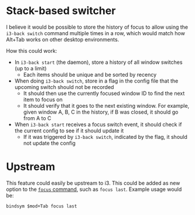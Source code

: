 # Stack-based switcher

I believe it would be possible to store the history of focus to allow using the `i3-back switch` command multiple times in a row,
which would match how Alt+Tab works on other desktop environments.

How this could work:

- In `i3-back start` (the daemon), store a history of all window switches (up to a limit)
  - Each items should be unique and be sorted by recency
- When doing `i3-back switch`, store in a flag in the config file that the upcoming switch should not be recorded
  - It should then use the currently focused window ID to find the next item to focus on
  - It should verify that it goes to the next existing window. For example, given window A, B, C in the history, if B was closed, it should go from A to C
- When `i3-back start` receives a focus switch event, it should check if the current config to see if it should update it
  - If it was triggered by `i3-back switch`, indicated by the flag, it should not update the config

# Upstream

This feature could easily be upstream to i3. This could be added as new option to the [`focus` command](https://i3wm.org/docs/userguide.html#_focusing_moving_containers), such as `focus last`. Example usage would be:

```
bindsym $mod+Tab focus last
```
